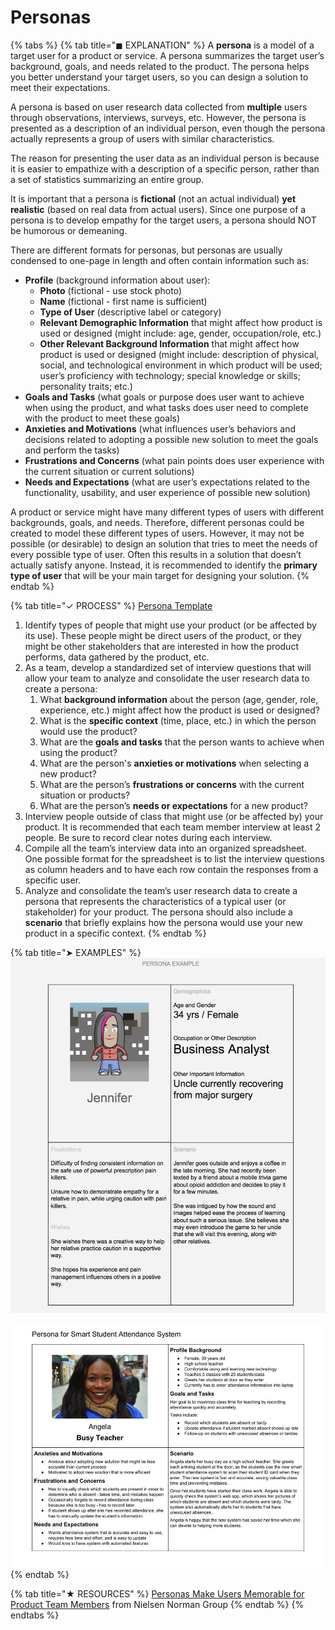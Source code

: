 # Personas

{% tabs %}
{% tab title="◼ EXPLANATION" %}
A **persona** is a model of a target user for a product or service. A persona summarizes the target user’s background, goals, and needs related to the product. The persona helps you better understand your target users, so you can design a solution to meet their expectations.

A persona is based on user research data collected from **multiple** users through observations, interviews, surveys, etc. However, the persona is presented as a description of an individual person, even though the persona actually represents a group of users with similar characteristics.

The reason for presenting the user data as an individual person is because it is easier to empathize with a description of a specific person, rather than a set of statistics summarizing an entire group.

It is important that a persona is **fictional** \(not an actual individual\) **yet realistic** \(based on real data from actual users\). Since one purpose of a persona is to develop empathy for the target users, a persona should NOT be humorous or demeaning.

There are different formats for personas, but personas are usually condensed to one-page in length and often contain information such as:

* **Profile** \(background information about user\):
  * **Photo** \(fictional - use stock photo\)
  * **Name** \(fictional - first name is sufficient\)
  * **Type of User** \(descriptive label or category\)
  * **Relevant Demographic Information** that might affect how product is used or designed \(might include: age, gender, occupation/role, etc.\)
  * **Other Relevant Background Information** that might affect how product is used or designed \(might include: description of physical, social, and technological environment in which product will be used; user’s proficiency with technology; special knowledge or skills; personality traits; etc.\)
* **Goals and Tasks** \(what goals or purpose does user want to achieve when using the product, and what tasks does user need to complete with the product to meet these goals\)
* **Anxieties and Motivations** \(what influences user’s behaviors and decisions related to adopting a possible new solution to meet the goals and perform the tasks\)
* **Frustrations and Concerns** \(what pain points does user experience with the current situation or current solutions\)
* **Needs and Expectations** \(what are user’s expectations related to the functionality, usability, and user experience of possible new solution\)

A product or service might have many different types of users with different backgrounds, goals, and needs. Therefore, different personas could be created to model these different types of users. However, it may not be possible \(or desirable\) to design an solution that tries to meet the needs of every possible type of user. Often this results in a solution that doesn’t actually satisfy anyone. Instead, it is recommended to identify the **primary type of user** that will be your main target for designing your solution.
{% endtab %}

{% tab title="✓ PROCESS" %}
[Persona Template](https://drive.google.com/open?id=1osCQyHANhkd-mhSi3pqS-eDHLCoJ6HWfLkiK4UPMOkI)

1. Identify types of people that might use your product \(or be affected by its use\). These people might be direct users of the product, or they might be other stakeholders that are interested in how the product performs, data gathered by the product, etc.
2. As a team, develop a standardized set of interview questions that will allow your team to analyze and consolidate the user research data to create a persona:
   1. What **background information** about the person \(age, gender, role, experience, etc.\) might affect how the product is used or designed?
   2. What is the **specific context** \(time, place, etc.\) in which the person would use the product?
   3. What are the **goals and tasks** that the person wants to achieve when using the product?
   4. What are the person's **anxieties or motivations** when selecting a new product?
   5. What are the person’s **frustrations or concerns** with the current situation or products?
   6. What are the person’s **needs or expectations** for a new product?
3. Interview people outside of class that might use \(or be affected by\) your product. It is recommended that each team member interview at least 2 people. Be sure to record clear notes during each interview.
4. Compile all the team’s interview data into an organized spreadsheet. One possible format for the spreadsheet is to list the interview questions as column headers and to have each row contain the responses from a specific user.
5. Analyze and consolidate the team’s user research data to create a persona that represents the characteristics of a typical user \(or stakeholder\) for your product. The persona should also include a **scenario** that briefly explains how the persona would use your new product in a specific context.
{% endtab %}

{% tab title="➤ EXAMPLES" %}
![Persona for Trivia App](../../.gitbook/assets/personaexample.png)

![Persona for IoT Device](../../.gitbook/assets/iot-persona-example.jpg)
{% endtab %}

{% tab title="★ RESOURCES" %}
[Personas Make Users Memorable for Product Team Members](https://www.nngroup.com/articles/persona/) from Nielsen Norman Group
{% endtab %}
{% endtabs %}



